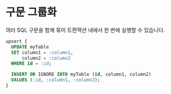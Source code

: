 # 구문 그룹화

여러 SQL 구문을 함께 묶어 트랜잭션 내에서 한 번에 실행할 수 있습니다.

```sql
upsert {
  UPDATE myTable
  SET column1 = :column1,
      column2 = :column2
  WHERE id = :id;

  INSERT OR IGNORE INTO myTable (id, column1, column2)
  VALUES (:id, :column1, :column2);
}